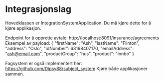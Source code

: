 # Integrasjonslag
Hovedklassen er IntegrationSystemApplication. Du må kjøre dette for å kjøre applikasjon.

Endpoint for å opprette avtale:
http://localhost:8091/insurance/agreements
Eksempel av payload:
{
    "firstName": "Ash",
    "lastName": "Flinton",
    "address": "Oslo",
    "idNumber": 63198407170,
    "emailAddress": "ash@email.com",
    "productGroup": "hus",
    "product": "innbo"
}
  
Fagsystem er også implementert her:
https://github.com/Dipsy88/subject_system
Kjøre både applikasjoner sammen. 
